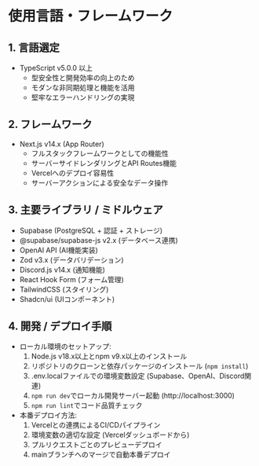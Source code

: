 # 使用言語・フレームワーク

## 1. 言語選定
- TypeScript v5.0.0 以上
  - 型安全性と開発効率の向上のため
  - モダンな非同期処理と機能を活用
  - 堅牢なエラーハンドリングの実現

## 2. フレームワーク
- Next.js v14.x (App Router)
  - フルスタックフレームワークとしての機能性
  - サーバーサイドレンダリングとAPI Routes機能
  - Vercelへのデプロイ容易性
  - サーバーアクションによる安全なデータ操作

## 3. 主要ライブラリ / ミドルウェア
- Supabase (PostgreSQL + 認証 + ストレージ)
- @supabase/supabase-js v2.x (データベース連携)
- OpenAI API (AI機能実装)
- Zod v3.x (データバリデーション)
- Discord.js v14.x (通知機能)
- React Hook Form (フォーム管理)
- TailwindCSS (スタイリング)
- Shadcn/ui (UIコンポーネント)

## 4. 開発 / デプロイ手順
- ローカル環境のセットアップ:
  1. Node.js v18.x以上とnpm v9.x以上のインストール
  2. リポジトリのクローンと依存パッケージのインストール (`npm install`)
  3. .env.localファイルでの環境変数設定 (Supabase、OpenAI、Discord関連)
  4. `npm run dev`でローカル開発サーバー起動 (http://localhost:3000)
  5. `npm run lint`でコード品質チェック
- 本番デプロイ方法:
  1. Vercelとの連携によるCI/CDパイプライン
  2. 環境変数の適切な設定 (Vercelダッシュボードから)
  3. プルリクエストごとのプレビューデプロイ
  4. mainブランチへのマージで自動本番デプロイ